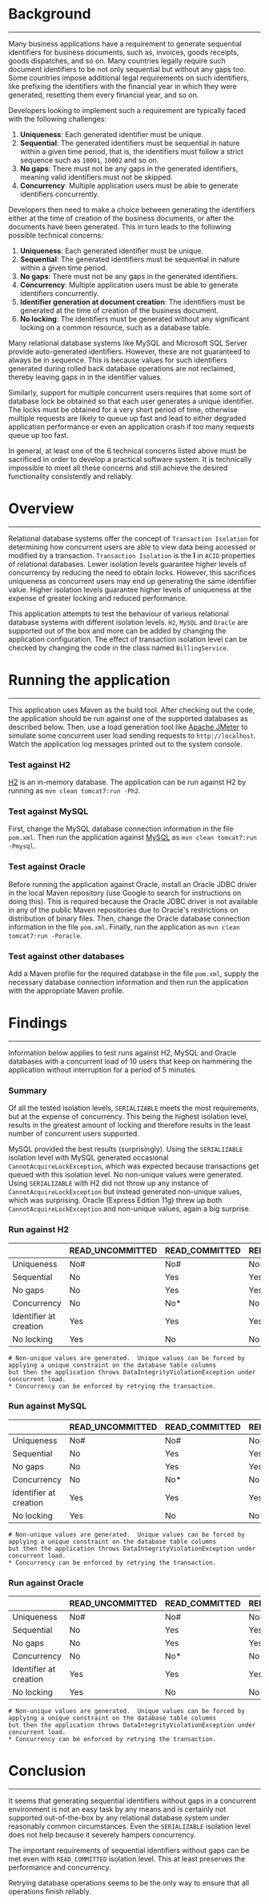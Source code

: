 # Background
----

Many business applications have a requirement to generate sequential identifiers for business documents, such as,
invoices, goods receipts, goods dispatches, and so on.  Many countries legally require such document identifiers
to be not only sequential but without any gaps too.  Some countries impose additional legal requirements on such
identifiers, like prefixing the identifiers with the financial year in which they were generated, resetting them
every financial year, and so on.

Developers looking to implement such a requirement are typically faced with the following challenges:

1. **Uniqueness**: Each generated identifier must be unique.
1. **Sequential**: The generated identifiers must be sequential in nature within a given time period, that is,
the identifiers must follow a strict sequence such as `10001`, `10002` and so on.
1. **No gaps**: There must not be any gaps in the generated identifiers, meaning valid identifiers must not be
skipped.
1. **Concurrency**: Multiple application users must be able to generate identifiers concurrently.

Developers then need to make a choice between generating the identifiers either at the time of creation of the
business documents, or after the documents have been generated.  This in turn leads to the following possible
technical concerns:

1. **Uniqueness**: Each generated identifier must be unique.
1. **Sequential**: The generated identifiers must be sequential in nature within a given time period.
1. **No gaps**: There must not be any gaps in the generated identifiers.
1. **Concurrency**: Multiple application users must be able to generate identifiers concurrently.
1. **Identifier generation at document creation**: The identifiers must be generated at the time of creation of
the business document.
1. **No locking**: The identifiers must be generated without any significant locking on a common resource, such
as a database table.

Many relational database systems like MySQL and Microsoft SQL Server provide auto-generated identifiers.
However, these are not guaranteed to always be in sequence.  This is because values for such identifiers generated
during rolled back database operations are not reclaimed, thereby leaving gaps in in the identifier values.

Similarly, support for multiple concurrent users requires that some sort of database lock be obtained so that each
user generates a unique identifier.  The locks must be obtained for a very short period of time, otherwise multiple
requests are likely to queue up fast and lead to either degraded application performance or even an application
crash if too many requests queue up too fast.

In general, at least one of the 6 technical concerns listed above must be sacrificed in order to develop a
practical software system.  It is technically impossible to meet all these concerns and still achieve the desired
functionality consistently and reliably.

# Overview
----

Relational database systems offer the concept of `Transaction Isolation` for determining how concurrent users are
able to view data being accessed or modified by a transaction.  `Transaction Isolation` is the **I** in `ACID`
properties of relational databases.  Lower isolation levels guarantee higher levels of concurrency by reducing the
need to obtain locks.  However, this sacrifices uniqueness as concurrent users may end up generating the same
identifier value.  Higher isolation levels guarantee higher levels of uniqueness at the expense of greater locking
and reduced performance.

This application attempts to test the behaviour of various relational database systems with different isolation
levels.  `H2`, `MySQL` and `Oracle` are supported out of the box and more can be added by changing the application
configuration.  The effect of transaction isolation level can be checked by changing the code in the class named
`BillingService`.

# Running the application
----

This application uses Maven as the build tool.  After checking out the code, the application should be run against
one of the supported databases as described below.  Then, use a load generation tool like
[Apache JMeter](http://jmeter.apache.org) to simulate some concurrent user load sending requests to
`http://localhost`.  Watch the application log messages printed out to the system console.

### Test against H2
[H2](http://www.h2database.com) is an in-memory database.  The application can be run against H2 by
running as `mvn clean tomcat7:run -Ph2`.

### Test against MySQL
First, change the MySQL database connection information in the file `pom.xml`.  Then run the application against
[MySQL](http://www.mysql.com) as `mvn clean tomcat7:run -Pmysql`.

### Test against Oracle
Before running the application against Oracle, install an Oracle JDBC driver in the local Maven repository (use Google
to search for instructions on doing this).  This is required because the Oracle JDBC driver is not available in any of
the public Maven repositories due to Oracle's restrictions on distribution of binary files.  Then, change the Oracle
database connection information in the file `pom.xml`.  Finally, run the application as `mvn clean tomcat7:run -Poracle`.

### Test against other databases
Add a Maven profile for the required database in the file `pom.xml`, supply the necessary database connection information
and then run the application with the appropriate Maven profile.


# Findings
----

Information below applies to test runs against H2, MySQL and Oracle databases with a concurrent load of 10 users that keep
on hammering the application without interruption for a period of 5 minutes.

### Summary
Of all the tested isolation levels, `SERIALIZABLE` meets the most requirements, but at the expense of concurrency.  This being
the highest isolation level, results in the greatest amount of locking and therefore results in the least number of
concurrent users supported.

MySQL provided the best results (surprisingly).  Using the `SERIALIZABLE` isolation level with MySQL generated occasional
`CannotAcquireLockException`, which was expected because transactions get queued with this isolation level.  No non-unique
values were generated.  Using `SERIALIZABLE` with H2 did not throw up any instance of `CannotAcquireLockException` but instead
generated non-unique values, which was surprising.  Oracle (Express Edition 11g) threw up both `CannotAcquireLockException` and
non-unique values, again a big surprise.

### Run against H2

|                        | READ_UNCOMMITTED | READ_COMMITTED | REPEATABLE_READ | SERIALIZABLE |
| ---------------------- | ---------------- | -------------- | --------------- | ------------ |
| Uniqueness             | No#              | No#            | No#             | No#          |
| Sequential             | No               | Yes            | Yes             | Yes          |
| No gaps                | No               | Yes            | Yes             | Yes          |
| Concurrency            | No               | No*            | No*             | No*          |
| Identifier at creation | Yes              | Yes            | Yes             | Yes          |
| No locking             | Yes              | No             | No              | No           |

```
# Non-unique values are generated.  Unique values can be forced by applying a unique constraint on the database table columns
but then the application throws DataIntegrityViolationException under concurrent load.
* Concurrency can be enforced by retrying the transaction.
```

### Run against MySQL

|                        | READ_UNCOMMITTED | READ_COMMITTED | REPEATABLE_READ | SERIALIZABLE |
| ---------------------- | ---------------- | -------------- | --------------- | ------------ |
| Uniqueness             | No#              | No#            | No#             | Yes          |
| Sequential             | No               | Yes            | Yes             | Yes          |
| No gaps                | No               | Yes            | Yes             | Yes          |
| Concurrency            | No               | No*            | No*             | No*          |
| Identifier at creation | Yes              | Yes            | Yes             | Yes          |
| No locking             | Yes              | No             | No              | No           |

```
# Non-unique values are generated.  Unique values can be forced by applying a unique constraint on the database table columns
but then the application throws DataIntegrityViolationException under concurrent load.
* Concurrency can be enforced by retrying the transaction.
```

### Run against Oracle

|                        | READ_UNCOMMITTED | READ_COMMITTED | REPEATABLE_READ | SERIALIZABLE |
| ---------------------- | ---------------- | -------------- | --------------- | ------------ |
| Uniqueness             | No#              | No#            | No#             | No#          |
| Sequential             | No               | Yes            | Yes             | Yes          |
| No gaps                | No               | Yes            | Yes             | Yes          |
| Concurrency            | No               | No*            | No*             | No*          |
| Identifier at creation | Yes              | Yes            | Yes             | Yes          |
| No locking             | Yes              | No             | No              | No           |

```
# Non-unique values are generated.  Unique values can be forced by applying a unique constraint on the database table columns
but then the application throws DataIntegrityViolationException under concurrent load.
* Concurrency can be enforced by retrying the transaction.
```

# Conclusion
----

It seems that generating sequential identifiers without gaps in a concurrent environment is not an easy task by any means and is
certainly not supported out-of-the-box by any relational database system under reasonably common circumstances.  Even the `SERIALIZABLE`
isolation level does not help because it severely hampers concurrency.

The important requirements of sequential identifiers without gaps can be met even with `READ_COMMITTED` isolation level.  This
at least preserves the performance and concurrency.

Retrying database operations seems to be the only way to ensure that all operations finish reliably.
